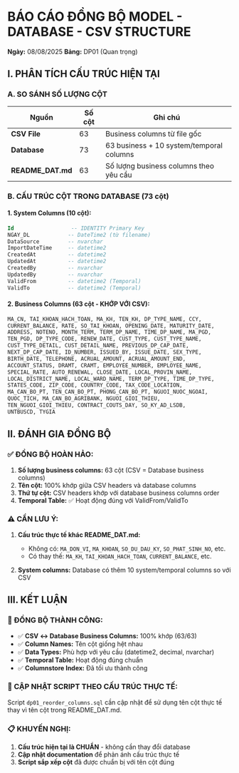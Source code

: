 # BÁO CÁO ĐỒNG BỘ MODEL - DATABASE - CSV STRUCTURE

**Ngày:** 08/08/2025
**Bảng:** DP01 (Quan trọng)

## I. PHÂN TÍCH CẤU TRÚC HIỆN TẠI

### A. SO SÁNH SỐ LƯỢNG CỘT

| Nguồn             | Số cột | Ghi chú                                  |
| ----------------- | ------ | ---------------------------------------- |
| **CSV File**      | 63     | Business columns từ file gốc             |
| **Database**      | 73     | 63 business + 10 system/temporal columns |
| **README_DAT.md** | 63     | Số lượng business columns theo yêu cầu   |

### B. CẤU TRÚC CỘT TRONG DATABASE (73 cột)

#### 1. System Columns (10 cột):

```sql
Id                  -- IDENTITY Primary Key
NGAY_DL            -- DateTime2 (từ filename)
DataSource         -- nvarchar
ImportDateTime     -- datetime2
CreatedAt          -- datetime2
UpdatedAt          -- datetime2
CreatedBy          -- nvarchar
UpdatedBy          -- nvarchar
ValidFrom          -- datetime2 (Temporal)
ValidTo            -- datetime2 (Temporal)
```

#### 2. Business Columns (63 cột - KHỚP VỚI CSV):

```sql
MA_CN, TAI_KHOAN_HACH_TOAN, MA_KH, TEN_KH, DP_TYPE_NAME, CCY,
CURRENT_BALANCE, RATE, SO_TAI_KHOAN, OPENING_DATE, MATURITY_DATE,
ADDRESS, NOTENO, MONTH_TERM, TERM_DP_NAME, TIME_DP_NAME, MA_PGD,
TEN_PGD, DP_TYPE_CODE, RENEW_DATE, CUST_TYPE, CUST_TYPE_NAME,
CUST_TYPE_DETAIL, CUST_DETAIL_NAME, PREVIOUS_DP_CAP_DATE,
NEXT_DP_CAP_DATE, ID_NUMBER, ISSUED_BY, ISSUE_DATE, SEX_TYPE,
BIRTH_DATE, TELEPHONE, ACRUAL_AMOUNT, ACRUAL_AMOUNT_END,
ACCOUNT_STATUS, DRAMT, CRAMT, EMPLOYEE_NUMBER, EMPLOYEE_NAME,
SPECIAL_RATE, AUTO_RENEWAL, CLOSE_DATE, LOCAL_PROVIN_NAME,
LOCAL_DISTRICT_NAME, LOCAL_WARD_NAME, TERM_DP_TYPE, TIME_DP_TYPE,
STATES_CODE, ZIP_CODE, COUNTRY_CODE, TAX_CODE_LOCATION,
MA_CAN_BO_PT, TEN_CAN_BO_PT, PHONG_CAN_BO_PT, NGUOI_NUOC_NGOAI,
QUOC_TICH, MA_CAN_BO_AGRIBANK, NGUOI_GIOI_THIEU,
TEN_NGUOI_GIOI_THIEU, CONTRACT_COUTS_DAY, SO_KY_AD_LSDB,
UNTBUSCD, TYGIA
```

## II. ĐÁNH GIA ĐỒNG BỘ

### ✅ ĐỒNG BỘ HOÀN HẢO:

1. **Số lượng business columns:** 63 cột (CSV = Database business columns)
2. **Tên cột:** 100% khớp giữa CSV headers và database columns
3. **Thứ tự cột:** CSV headers khớp với database business columns order
4. **Temporal Table:** ✅ Hoạt động đúng với ValidFrom/ValidTo

### ⚠️ CẦN LƯU Ý:

1. **Cấu trúc thực tế khác README_DAT.md:**

    - Không có: `MA_DON_VI`, `MA_KHOAN`, `SO_DU_DAU_KY`, `SO_PHAT_SINH_NO`, etc.
    - Có thay thế: `MA_KH`, `TAI_KHOAN_HACH_TOAN`, `CURRENT_BALANCE`, etc.

2. **System columns:** Database có thêm 10 system/temporal columns so với CSV

## III. KẾT LUẬN

### 🎉 ĐỒNG BỘ THÀNH CÔNG:

-   ✅ **CSV ↔ Database Business Columns:** 100% khớp (63/63)
-   ✅ **Column Names:** Tên cột giống hệt nhau
-   ✅ **Data Types:** Phù hợp với yêu cầu (datetime2, decimal, nvarchar)
-   ✅ **Temporal Table:** Hoạt động đúng chuẩn
-   ✅ **Columnstore Index:** Đã tối ưu thành công

### 🔧 CẬP NHẬT SCRIPT THEO CẤU TRÚC THỰC TẾ:

Script `dp01_reorder_columns.sql` cần cập nhật để sử dụng tên cột thực tế thay vì tên cột trong README_DAT.md.

### 📋 KHUYẾN NGHỊ:

1. **Cấu trúc hiện tại là CHUẨN** - không cần thay đổi database
2. **Cập nhật documentation** để phản ánh cấu trúc thực tế
3. **Script sắp xếp cột** đã được chuẩn bị với tên cột đúng
